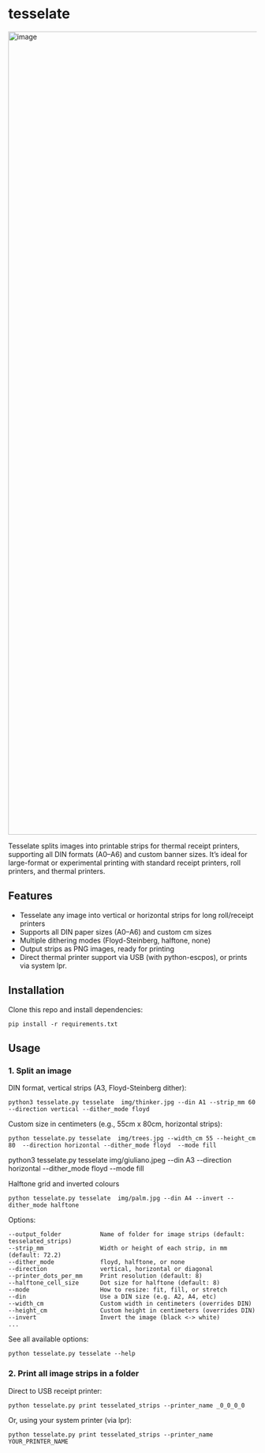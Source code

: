 tesselate
=========

<img width="2888" height="1624" alt="image" src="https://github.com/user-attachments/assets/db5c71a0-af54-490b-9a03-dd2f9d34edd8" />

Tesselate splits images into printable strips for thermal receipt printers, supporting all DIN formats (A0–A6) and custom banner sizes.
It’s ideal for large-format or experimental printing with standard receipt printers, roll printers, and thermal printers.

Features
--------

- Tesselate any image into vertical or horizontal strips for long roll/receipt printers
- Supports all DIN paper sizes (A0–A6) and custom cm sizes
- Multiple dithering modes (Floyd-Steinberg, halftone, none)
- Output strips as PNG images, ready for printing
- Direct thermal printer support via USB (with python-escpos), or prints via system lpr.

Installation
------------

Clone this repo and install dependencies:

 ```code
pip install -r requirements.txt
```

Usage
-----

### 1. Split an image

DIN format, vertical strips (A3, Floyd-Steinberg dither):

```code
python3 tesselate.py tesselate  img/thinker.jpg --din A1 --strip_mm 60 --direction vertical --dither_mode floyd
```

Custom size in centimeters (e.g., 55cm x 80cm, horizontal strips):

```code
python tesselate.py tesselate  img/trees.jpg --width_cm 55 --height_cm 80  --direction horizontal --dither_mode floyd  --mode fill
```



python3 tesselate.py tesselate  img/giuliano.jpeg --din A3   --direction horizontal --dither_mode floyd  --mode fill


Halftone grid and inverted colours

```code
python tesselate.py tesselate  img/palm.jpg --din A4 --invert --dither_mode halftone
```

Options:

    --output_folder           Name of folder for image strips (default: tesselated_strips)
    --strip_mm                Width or height of each strip, in mm (default: 72.2)
    --dither_mode             floyd, halftone, or none
    --direction               vertical, horizontal or diagonal
    --printer_dots_per_mm     Print resolution (default: 8)
    --halftone_cell_size      Dot size for halftone (default: 8)
    --mode                    How to resize: fit, fill, or stretch
    --din                     Use a DIN size (e.g. A2, A4, etc)
    --width_cm                Custom width in centimeters (overrides DIN)
    --height_cm               Custom height in centimeters (overrides DIN)
    --invert                  Invert the image (black <-> white)
    ...

See all available options:

```code
python tesselate.py tesselate --help
```

### 2. Print all image strips in a folder

Direct to USB receipt printer:

```code
python tesselate.py print tesselated_strips --printer_name _0_0_0_0
```

Or, using your system printer (via lpr):

```code
python tesselate.py print tesselated_strips --printer_name YOUR_PRINTER_NAME
```
